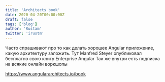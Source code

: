 ```yaml
---
title: 'Architects book'
date: 2020-04-20T00:00:00Z
draft: false
tags: ['blog']
author: 'Rustam'
twitter: 'irustm'
---
```


<!--more-->

Часто спрашивают про то как делать хорошее Angular приложение, какую архитектуру заложить. Тут Manfred Steyer опубликовал бесплатно свою книгу Enterprise Angular
Так же внутри есть подписка на всякие онлайн воркшопы

https://www.angulararchitects.io/book